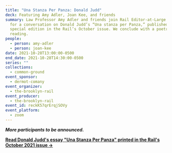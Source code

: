 ```yaml
---
title: "Una Stanza Per Panza: Donald Judd"
deck: Featuring Amy Adler, Joan Kee, and friends
summary: Law Professor Amy Adler and friends join Rail Editor-at-Large Joan Kee
  for a conversation on Donald Judd’s “Una stanza per Panza,” published as a
  special edition in the Rail’s October issue. We conclude with a poetry
  reading.
people:
  - person: amy-adler
  - person: joan-kee
date: 2021-10-28T13:00:00-0500
end_date: 2021-10-28T14:30:00-0500
series: ""
collections:
  - common-ground
event_sponsor:
  - dermot-comany
event_organizer:
  - the-brooklyn-rail
event_producer:
  - the-brooklyn-rail
event_id: reckK57qrErqjSOVy
event_platform:
  - zoom
---
```

***More participants to be announced.***

**[Read Donald Judd's essay "Una Stanza Per Panza" printed in the Rail's October 2021 issue →](https://brooklynrail.org/2021/10/art/Una-Stanza-Per-Panza)**
